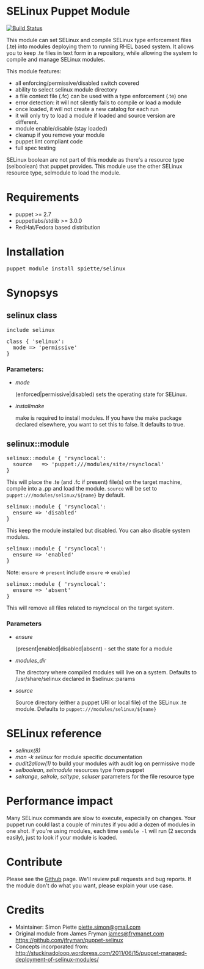 # SELinux Puppet Module

[![Build Status](https://travis-ci.org/spiette/puppet-selinux.png?branch=makefile)](https://travis-ci.org/spiette/puppet-selinux)

This module can set SELinux and compile SELinux type enforcement files (.te)
into modules deploying them to running RHEL based system. It allows you to keep
.te files in text form in a repository, while allowing the system to compile
and manage SELinux modules.

This module features:
- all enforcing/permissive/disabled switch covered
- ability to select selinux module directory
- a file context file (.fc) can be used with a type enforcement (.te) one
- error detection: it will not silently fails to compile or load a module
- once loaded, it will not create a new catalog for each run
- it will only try to load a module if loaded and source version are different.
- module enable/disable (stay loaded)
- cleanup if you remove your module
- puppet lint compliant code
- full spec testing

SELinux boolean are not part of this module as there's a resource type
(selboolean) that puppet provides. This module use the other SELinux resource
type, selmodule to load the module.

# Requirements
- puppet >= 2.7
- puppetlabs/stdlib >= 3.0.0
- RedHat/Fedora based distribution

# Installation
<pre>
puppet module install spiette/selinux
</pre>

# Synopsys
## selinux class
<pre>
include selinux
</pre>

<pre>
class { 'selinux':
  mode => 'permissive'
}
</pre>
### Parameters:

- *mode*

   (enforced|permissive|disabled)
   sets the operating state for SELinux.

- *installmake*

   make is required to install modules. If you have the make package declared
   elsewhere, you want to set this to false. It defaults to true.

## selinux::module
<pre>
selinux::module { 'rsynclocal':
  source   => 'puppet:///modules/site/rsynclocal'
}
</pre>

This will place the .te (and .fc if present) file(s) on the target machine, compile into a .pp and load the module.
`source` will be set to `puppet:///modules/selinux/${name}` by default.

<pre>
selinux::module { 'rsynclocal':
  ensure => 'disabled'
}
</pre>
This keep the module installed but disabled. You can also disable system modules.

<pre>
selinux::module { 'rsynclocal':
  ensure => 'enabled'
}
</pre>
Note: `ensure` => `present` include `ensure` => `enabled`

<pre>
selinux::module { 'rsynclocal':
  ensure => 'absent'
}
</pre>
This will remove all files related to rsynclocal on the target system.

### Parameters

- *ensure*

   (present|enabled|disabled|absent) - set the state for a module

- *modules_dir*

    The directory where compiled modules will live on a system. Defaults to
    /usr/share/selinux declared in $selinux::params

- *source*

   Source directory (either a puppet URI or local file) of the SELinux .te
   module. Defaults to `puppet:///modules/selinux/${name}`

# SELinux reference

* *selinux(8)*
* *man -k selinux* for module specific documentation
* *audit2allow(1)* to build your modules with audit log on permissive mode
* *selboolean*, *selmodule* resources type from puppet
* *selrange*, *selrole*, *seltype*, *seluser* parameters for the file resource type

# Performance impact

Many SELinux commands are slow to execute, especially on changes. Your puppet run could last a couple of minutes if you add a dozen of modules in one shot. If you're using modules, each time `semdule -l` will run (2 seconds easily), just to look if your module is loaded.

# Contribute

Please see the [Github](https://github.com/spiette/puppet-selinux) page. We'll review  pull requests and bug reports. If the module don't do what you want, please explain your use case.

# Credits
- Maintainer: Simon Piette <piette.simon@gmail.com>
- Original module from James Fryman <james@frymanet.com> https://github.com/jfryman/puppet-selinux
- Concepts incorporated from:
http://stuckinadoloop.wordpress.com/2011/06/15/puppet-managed-deployment-of-selinux-modules/
